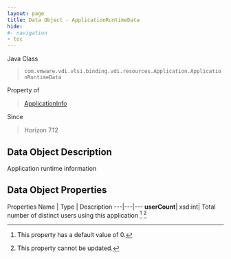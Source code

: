```yaml
---
layout: page
title: Data Object - ApplicationRuntimeData
hide:
#- navigation
- toc
---
```






Java Class
> `com.vmware.vdi.vlsi.binding.vdi.resources.Application.ApplicationRuntimeData`

Property of
> [ApplicationInfo](vdi.resources.Application.ApplicationInfo.md#field_detail)

Since
> Horizon 7.12


## Data Object Description

Application runtime information

## Data Object Properties
Properties
Name |  Type |  Description
---|---|---
**userCount**|  xsd:int|  Total number of distinct users using this application [^19] [^2]


 


[^2]: This property cannot be updated.
[^19]: This property has a default value of 0.